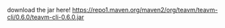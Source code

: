 download the jar here! https://repo1.maven.org/maven2/org/teavm/teavm-cli/0.6.0/teavm-cli-0.6.0.jar
